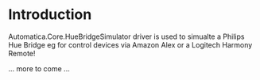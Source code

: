 # Introduction 
Automatica.Core.HueBridgeSimulator driver is used to simualte a Philips Hue Bridge eg for control devices via Amazon Alex or a Logitech Harmony Remote!

... more to come ...